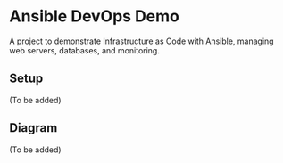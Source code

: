 # Ansible DevOps Demo

A project to demonstrate Infrastructure as Code with Ansible, managing web servers, databases, and monitoring.

## Setup
(To be added)

## Diagram
(To be added)